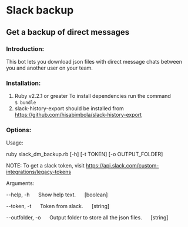 # Slack backup
## Get a backup of direct messages

### Introduction:
This bot lets you download json files with direct message chats between you and another user on your team. 

### Installation:
1. Ruby v2.2.1 or greater
   To install dependencies run the command   
   `$ bundle`
2. slack-history-export should be installed from https://github.com/hisabimbola/slack-history-export 

### Options:
Usage: 

ruby slack_dm_backup.rb [-h] [-t TOKEN] [-o OUTPUT_FOLDER]

NOTE: To get a slack token, visit https://api.slack.com/custom-integrations/legacy-tokens

Arguments:

--help, -h&nbsp;&nbsp;&nbsp;&nbsp;&nbsp;&nbsp;Show help text.&nbsp;&nbsp;&nbsp;&nbsp;&nbsp;&nbsp;[boolean]  

--token, -t&nbsp;&nbsp;&nbsp;&nbsp;&nbsp;&nbsp;Token from slack.&nbsp;&nbsp;&nbsp;&nbsp;&nbsp;&nbsp;[string] 

--outfolder, -o&nbsp;&nbsp;&nbsp;&nbsp;&nbsp;&nbsp;Output folder to store all the json files.&nbsp;&nbsp;&nbsp;&nbsp;&nbsp;&nbsp;[string] 
